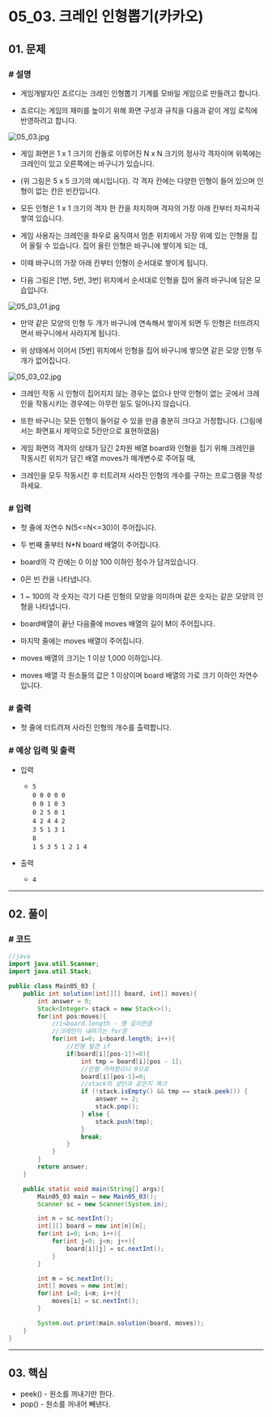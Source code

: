 # 05_03. 크레인 인형뽑기(카카오)

## 01. 문제

### # 설명

- 게임개발자인 죠르디는 크레인 인형뽑기 기계를 모바일 게임으로 만들려고 합니다.

- 죠르디는 게임의 재미를 높이기 위해 화면 구성과 규칙을 다음과 같이 게임 로직에 반영하려고 합니다.

![05_03.jpg](https://cote.inflearn.com/public/upload/d637c6aff5.jpg)

- 게임 화면은 1 x 1 크기의 칸들로 이루어진 N x N 크기의 정사각 격자이며 위쪽에는 크레인이 있고 오른쪽에는 바구니가 있습니다.

- (위 그림은 5 x 5 크기의 예시입니다). 각 격자 칸에는 다양한 인형이 들어 있으며 인형이 없는 칸은 빈칸입니다.

- 모든 인형은 1 x 1 크기의 격자 한 칸을 차지하며 격자의 가장 아래 칸부터 차곡차곡 쌓여 있습니다.

- 게임 사용자는 크레인을 좌우로 움직여서 멈춘 위치에서 가장 위에 있는 인형을 집어 올릴 수 있습니다. 집어 올린 인형은 바구니에 쌓이게 되는 데,

- 이때 바구니의 가장 아래 칸부터 인형이 순서대로 쌓이게 됩니다.

- 다음 그림은 [1번, 5번, 3번] 위치에서 순서대로 인형을 집어 올려 바구니에 담은 모습입니다.

![05_03_01.jpg](https://cote.inflearn.com/public/upload/e7f1732dc7.jpg)

- 만약 같은 모양의 인형 두 개가 바구니에 연속해서 쌓이게 되면 두 인형은 터뜨려지면서 바구니에서 사라지게 됩니다.

- 위 상태에서 이어서 [5번] 위치에서 인형을 집어 바구니에 쌓으면 같은 모양 인형 두 개가 없어집니다.

![05_03_02.jpg](https://cote.inflearn.com/public/upload/437bd16905.jpg)

- 크레인 작동 시 인형이 집어지지 않는 경우는 없으나 만약 인형이 없는 곳에서 크레인을 작동시키는 경우에는 아무런 일도 일어나지 않습니다.

- 또한 바구니는 모든 인형이 들어갈 수 있을 만큼 충분히 크다고 가정합니다. (그림에서는 화면표시 제약으로 5칸만으로 표현하였음)

- 게임 화면의 격자의 상태가 담긴 2차원 배열 board와 인형을 집기 위해 크레인을 작동시킨 위치가 담긴 배열 moves가 매개변수로 주어질 때,

- 크레인을 모두 작동시킨 후 터트려져 사라진 인형의 개수를 구하는 프로그램을 작성하세요.

### # 입력

- 첫 줄에 자연수 N(5<=N<=30)이 주어집니다.

- 두 번째 줄부터 N*N board 배열이 주어집니다.

- board의 각 칸에는 0 이상 100 이하인 정수가 담겨있습니다.

- 0은 빈 칸을 나타냅니다.

- 1 ~ 100의 각 숫자는 각기 다른 인형의 모양을 의미하며 같은 숫자는 같은 모양의 인형을 나타냅니다.

- board배열이 끝난 다음줄에 moves 배열의 길이 M이 주어집니다.

- 마지막 줄에는 moves 배열이 주어집니다.

- moves 배열의 크기는 1 이상 1,000 이하입니다.

- moves 배열 각 원소들의 값은 1 이상이며 board 배열의 가로 크기 이하인 자연수입니다.

### # 출력

- 첫 줄에 터트려져 사라진 인형의 개수를 출력합니다.

### # 예상 입력 및 출력

- 입력
  - `5`
</br>`0 0 0 0 0`
</br>`0 0 1 0 3`
</br>`0 2 5 0 1`
</br>`4 2 4 4 2`
</br>`3 5 1 3 1`
</br>`8`
</br>`1 5 3 5 1 2 1 4`

- 출력
  - `4`

---

## 02. 풀이

### # 코드

```java
//java
import java.util.Scanner;
import java.util.Stack;

public class Main05_03 {
    public int solution(int[][] board, int[] moves){
        int answer = 0;
        Stack<Integer> stack = new Stack<>();
        for(int pos:moves){
            //i<board.length - 행 길이만큼
            //크레인이 내려가는 for문
            for(int i=0; i<board.length; i++){
                //인형 발견 if
                if(board[i][pos-1]!=0){
                    int tmp = board[i][pos - 1];
                    //인형 가져왔으니 0으로
                    board[i][pos-1]=0;
                    //stack의 상단과 같은지 체크
                    if (!stack.isEmpty() && tmp == stack.peek()) {
                        answer += 2;
                        stack.pop();
                    } else {
                        stack.push(tmp);
                    }
                    break;
                }
            }
        }
        return answer;
    }

    public static void main(String[] args){
        Main05_03 main = new Main05_03();
        Scanner sc = new Scanner(System.in);

        int n = sc.nextInt();
        int[][] board = new int[n][n];
        for(int i=0; i<n; i++){
            for(int j=0; j<n; j++){
                board[i][j] = sc.nextInt();
            }
        }

        int m = sc.nextInt();
        int[] moves = new int[m];
        for(int i=0; i<m; i++){
            moves[i] = sc.nextInt();
        }

        System.out.print(main.solution(board, moves));
    }
}
```

---

## 03. 핵심

- peek() - 원소를 꺼내기만 한다.
- pop() - 원소를 꺼내어 빼낸다.

